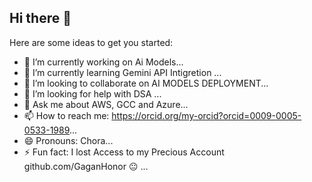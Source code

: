 ## Hi there 👋


Here are some ideas to get you started:

- 🔭 I’m currently working on Ai Models...
- 🌱 I’m currently learning Gemini API Intigretion ...
- 👯 I’m looking to collaborate on AI MODELS DEPLOYMENT...
- 🤔 I’m looking for help with DSA ...
- 💬 Ask me about AWS, GCC and Azure...
- 📫 How to reach me: https://orcid.org/my-orcid?orcid=0009-0005-0533-1989...
- 😄 Pronouns: Chora...
- ⚡ Fun fact: I lost Access to my Precious Account github.com/GaganHonor 😐 ...

